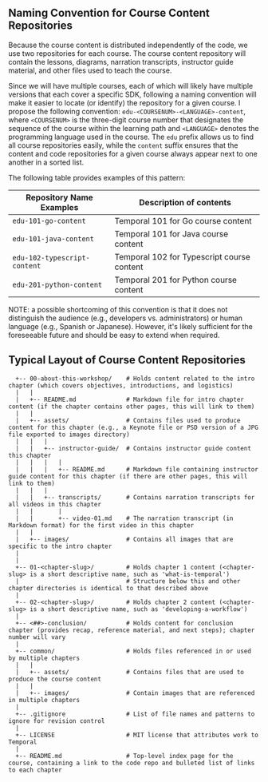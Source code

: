 ## Naming Convention for Course Content Repositories

Because the course content is distributed independently of the code, we use 
two repositories for each course. The course content repository will contain 
the lessons, diagrams, narration transcripts, instructor guide material, and 
other files used to teach the course.

Since we will have multiple courses, each of which will likely have multiple 
versions that each cover a specific SDK, following a naming convention will
make it easier to locate (or identify) the repository for a given course.
I propose the following convention: `edu-<COURSENUM>-<LANGUAGE>-content`,
where `<COURSENUM>` is the three-digit course number that designates the
sequence of the course within the learning path and `<LANGUAGE>` denotes
the programming language used in the course. The `edu` prefix allows us
to find all course repositories easily, while the `content` suffix ensures
that the content and code repositories for a given course always appear
next to one another in a sorted list.

The following table provides examples of this pattern:

| Repository Name Examples      | Description of contents
|-------------------------------|-----------------------------------------------------------------------
| `edu-101-go-content`          | Temporal 101 for Go course content
| `edu-101-java-content`        | Temporal 101 for Java course content
| `edu-102-typescript-content`  | Temporal 102 for Typescript course content
| `edu-201-python-content`      | Temporal 201 for Python course content

NOTE: a possible shortcoming of this convention is that it does not distinguish the audience 
(e.g., developers vs. administrators) or human language (e.g., Spanish or Japanese). However, 
it's likely sufficient for the foreseeable future and should be easy to extend when required.


## Typical Layout of Course Content Repositories

```
  +-- 00-about-this-workshop/    # Holds content related to the intro chapter (which covers objectives, introductions, and logistics)
  |   |
  |   +-- README.md              # Markdown file for intro chapter content (if the chapter contains other pages, this will link to them)
  |   |
  |   +-- assets/                # Contains files used to produce content for this chapter (e.g., a Keynote file or PSD version of a JPG file exported to images directory)
  |   |   |
  |   |   +-- instructor-guide/  # Contains instructor guide content this chapter
  |   |   |   |
  |   |   |   +-- README.md      # Markdown file containing instructor guide content for this chapter (if there are other pages, this will link to them)
  |   |   |
  |   |   +-- transcripts/       # Contains narration transcripts for all videos in this chapter
  |   |       |
  |   |       +-- video-01.md    # The narration transcript (in Markdown format) for the first video in this chapter
  |   |
  |   +-- images/                # Contains all images that are specific to the intro chapter
  |
  |
  +-- 01-<chapter-slug>/         # Holds chapter 1 content (<chapter-slug> is a short descriptive name, such as 'what-is-temporal')
  |                              # Structure below this and other chapter directories is identical to that described above
  |
  +-- 02-<chapter-slug>/         # Holds chapter 2 content (<chapter-slug> is a short descriptive name, such as 'developing-a-workflow')
  |
  +-- <##>-conclusion/           # Holds content for conclusion chapter (provides recap, reference material, and next steps); chapter number will vary
  |
  +-- common/                    # Holds files referenced in or used by multiple chapters
  |   |
  |   +-- assets/                # Contains files that are used to produce the course content
  |   |
  |   +-- images/                # Contain images that are referenced in multiple chapters
  |
  +-- .gitignore                 # List of file names and patterns to ignore for revision control
  |
  +-- LICENSE                    # MIT license that attributes work to Temporal
  |
  +-- README.md                  # Top-level index page for the course, containing a link to the code repo and bulleted list of links to each chapter
```




